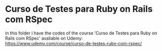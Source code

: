 # Curso de Testes para Ruby on Rails com RSpec

in this folder i have the codes of the course 'Curso de Testes para Ruby on Rails com RSpec' avaliable on Udemy: https://www.udemy.com/course/curso-de-testes-ruby-com-rspec/